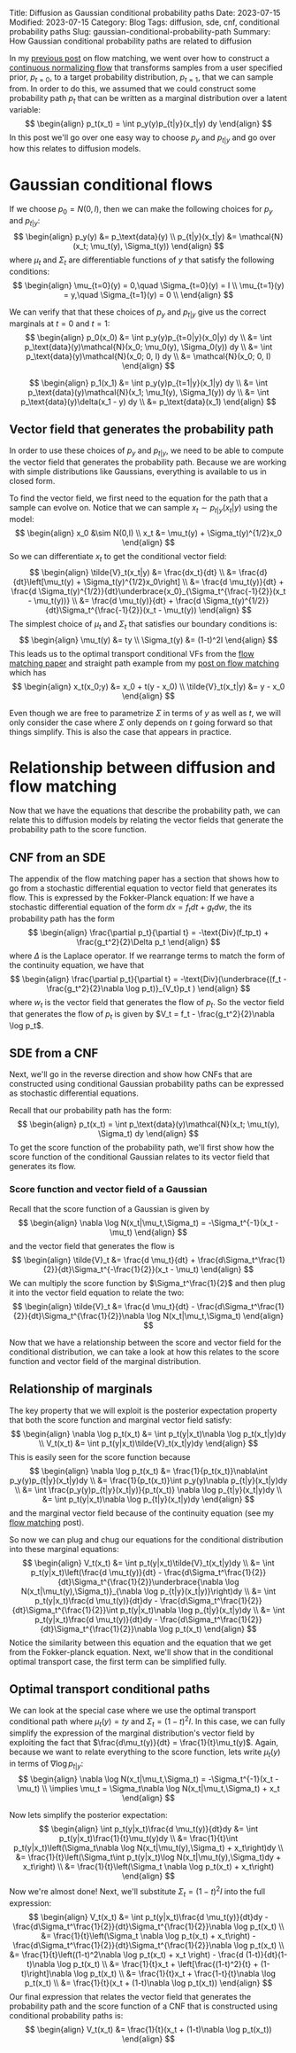 Title: Diffusion as Gaussian conditional probability paths
Date: 2023-07-15
Modified: 2023-07-15
Category: Blog
Tags: diffusion, sde, cnf, conditional probability paths
Slug: gaussian-conditional-probability-path
Summary: How Gaussian conditional probability paths are related to diffusion

In my [previous post]({filename}flow_matching.md) on flow matching, we went over how to construct a [continuous normalizing flow]({filename}continuous_normalizing_flows.md) that transforms samples from a user specified prior, $p_{t=0}$, to a target probability distribution, $p_{t=1}$, that we can sample from.  In order to do this, we assumed that we could construct some probability path $p_t$ that can be written as a marginal distribution over a latent variable:
$$
\begin{align}
p_t(x_t) = \int p_y(y)p_{t|y}(x_t|y) dy
\end{align}
$$
In this post we'll go over one easy way to choose $p_y$ and $p_{t|y}$ and go over how this relates to diffusion models.

# Gaussian conditional flows
If we choose $p_0 = N(0,I)$, then we can make the following choices for $p_y$ and $p_{t|y}$:
$$
\begin{align}
p_y(y) &= p_\text{data}(y) \\
p_{t|y}(x_t|y) &= \mathcal{N}(x_t; \mu_t(y), \Sigma_t(y))
\end{align}
$$
where $\mu_t$ and $\Sigma_t$ are differentiable functions of $y$ that satisfy the following conditions:
$$
\begin{align}
\mu_{t=0}(y) = 0,\quad \Sigma_{t=0}(y) = I \\
\mu_{t=1}(y) = y,\quad \Sigma_{t=1}(y) = 0 \\
\end{align}
$$

We can verify that that these choices of $p_y$ and $p_{t|y}$ give us the correct marginals at $t=0$ and $t=1$:
$$
\begin{align}
  p_0(x_0) &= \int p_y(y)p_{t=0|y}(x_0|y) dy \\
  &= \int p_\text{data}(y)\mathcal{N}(x_0; \mu_0(y), \Sigma_0(y)) dy \\
  &= \int p_\text{data}(y)\mathcal{N}(x_0; 0, I) dy \\
  &= \mathcal{N}(x_0; 0, I)
\end{align}
$$

$$
\begin{align}
  p_1(x_1) &= \int p_y(y)p_{t=1|y}(x_1|y) dy \\
  &= \int p_\text{data}(y)\mathcal{N}(x_1; \mu_1(y), \Sigma_1(y)) dy \\
  &= \int p_\text{data}(y)\delta(x_1 - y) dy \\
  &= p_\text{data}(x_1)
\end{align}
$$

## Vector field that generates the probability path
In order to use these choices of $p_y$ and $p_{t|y}$, we need to be able to compute the vector field that generates the probability path.  Because we are working with simple distributions like Gaussians, everything is available to us in closed form.

To find the vector field, we first need to the equation for the path that a sample can evolve on.  Notice that we can sample $x_t \sim p_{t|y}(x_t|y)$ using the model:
$$
\begin{align}
x_0 &\sim N(0,I) \\
x_t &= \mu_t(y) + \Sigma_t(y)^{1/2}x_0
\end{align}
$$
So we can differentiate $x_t$ to get the conditional vector field:
$$
\begin{align}
\tilde{V}_t(x_t|y) &= \frac{dx_t}{dt} \\
&= \frac{d}{dt}\left[\mu_t(y) + \Sigma_t(y)^{1/2}x_0\right] \\
&= \frac{d \mu_t(y)}{dt} + \frac{d \Sigma_t(y)^{1/2}}{dt}\underbrace{x_0}_{\Sigma_t^{\frac{-1}{2}}(x_t - \mu_t(y))} \\
&= \frac{d \mu_t(y)}{dt} + \frac{d \Sigma_t(y)^{1/2}}{dt}\Sigma_t^{\frac{-1}{2}}(x_t - \mu_t(y))
\end{align}
$$
The simplest choice of $\mu_t$ and $\Sigma_t$ that satisfies our boundary conditions is:
$$
\begin{align}
\mu_t(y) &= ty \\
\Sigma_t(y) &= (1-t)^2I
\end{align}
$$
This leads us to the optimal transport conditional VFs from the [flow matching paper](https://arxiv.org/pdf/2210.02747.pdf) and straight path example from my [post on flow matching](flow_matching.md) which has
$$
\begin{align}
  x_t(x_0;y) &= x_0 + t(y - x_0) \\
  \tilde{V}_t(x_t|y) &= y - x_0
\end{align}
$$

Even though we are free to parametrize $\Sigma$ in terms of $y$ as well as $t$, we will only consider the case where $\Sigma$ only depends on $t$ going forward so that things simplify.  This is also the case that appears in practice.


# Relationship between diffusion and flow matching
Now that we have the equations that describe the probability path, we can relate this to diffusion models by relating the vector fields that generate the probability path to the score function.

## CNF from an SDE
The appendix of the flow matching paper has a section that shows how to go from a stochastic differential equation to vector field that generates its flow.  This is expressed by the Fokker-Planck equation:
If we have a stochastic differential equation of the form $dx = f_tdt + g_t dw$, the its probability path has the form
$$
\begin{align}
\frac{\partial p_t}{\partial t} = -\text{Div}(f_tp_t) + \frac{g_t^2}{2}\Delta p_t
\end{align}
$$
where $\Delta$ is the Laplace operator.  If we rearrange terms to match the form of the continuity equation, we have that
$$
\begin{align}
\frac{\partial p_t}{\partial t} = -\text{Div}(\underbrace{(f_t - \frac{g_t^2}{2}\nabla \log p_t)}_{V_t}p_t )
\end{align}
$$
where $w_t$ is the vector field that generates the flow of $p_t$.  So the vector field that generates the flow of $p_t$ is given by $V_t = f_t - \frac{g_t^2}{2}\nabla \log p_t$.

## SDE from a CNF
Next, we'll go in the reverse direction and show how CNFs that are constructed using conditional Gaussian probability paths can be expressed as stochastic differential equations.

Recall that our probability path has the form:
$$
\begin{align}
p_t(x_t) = \int p_\text{data}(y)\mathcal{N}(x_t; \mu_t(y), \Sigma_t) dy
\end{align}
$$
To get the score function of the probability path, we'll first show how the score function of the conditional Gaussian relates to its vector field that generates its flow.

### Score function and vector field of a Gaussian
Recall that the score function of a Gaussian is given by
$$
\begin{align}
  \nabla \log N(x_t|\mu_t,\Sigma_t) = -\Sigma_t^{-1}(x_t - \mu_t)
\end{align}
$$
and the vector field that generates the flow is
$$
\begin{align}
  \tilde{V}_t &= \frac{d \mu_t}{dt} + \frac{d\Sigma_t^\frac{1}{2}}{dt}\Sigma_t^{-\frac{1}{2}}(x_t - \mu_t)
\end{align}
$$
We can multiply the score function by $\Sigma_t^\frac{1}{2}$ and then plug it into the vector field equation to relate the two:
$$
\begin{align}
  \tilde{V}_t &= \frac{d \mu_t}{dt} - \frac{d\Sigma_t^\frac{1}{2}}{dt}\Sigma_t^{\frac{1}{2}}\nabla \log N(x_t|\mu_t,\Sigma_t)
\end{align}
$$

Now that we have a relationship between the score and vector field for the conditional distribution, we can take a look at how this relates to the score function and vector field of the marginal distribution.

## Relationship of marginals
The key property that we will exploit is the posterior expectation property that both the score function and marginal vector field satisfy:
$$
\begin{align}
\nabla \log p_t(x_t) &= \int p_t(y|x_t)\nabla \log p_t(x_t|y)dy \\
V_t(x_t) &= \int p_t(y|x_t)\tilde{V}_t(x_t|y)dy
\end{align}
$$
This is easily seen for the score function because
$$
\begin{align}
\nabla \log p_t(x_t) &= \frac{1}{p_t(x_t)}\nabla\int p_y(y)p_{t|y}(x_t|y)dy \\
&= \frac{1}{p_t(x_t)}\int p_y(y)\nabla p_{t|y}(x_t|y)dy \\
&= \int \frac{p_y(y)p_{t|y}(x_t|y)}{p_t(x_t)} \nabla \log p_{t|y}(x_t|y)dy \\
&= \int p_t(y|x_t)\nabla \log p_{t|y}(x_t|y)dy
\end{align}
$$
and the marginal vector field because of the continuity equation (see my [flow matching](flow_matching.md) post).

So now we can plug and chug our equations for the conditional distribution into these marginal equations:
$$
\begin{align}
  V_t(x_t) &= \int p_t(y|x_t)\tilde{V}_t(x_t|y)dy \\
  &= \int p_t(y|x_t)\left(\frac{d \mu_t(y)}{dt} - \frac{d\Sigma_t^\frac{1}{2}}{dt}\Sigma_t^{\frac{1}{2}}\underbrace{\nabla \log N(x_t|\mu_t(y),\Sigma_t)}_{\nabla \log p_{t|y}(x_t|y)}\right)dy \\
  &= \int p_t(y|x_t)\frac{d \mu_t(y)}{dt}dy - \frac{d\Sigma_t^\frac{1}{2}}{dt}\Sigma_t^{\frac{1}{2}}\int p_t(y|x_t)\nabla \log p_{t|y}(x_t|y)dy \\
  &= \int p_t(y|x_t)\frac{d \mu_t(y)}{dt}dy - \frac{d\Sigma_t^\frac{1}{2}}{dt}\Sigma_t^{\frac{1}{2}}\nabla \log p_t(x_t)
\end{align}
$$
Notice the similarity between this equation and the equation that we get from the Fokker-planck equation.  Next, we'll show that in the conditional optimal transport case, the first term can be simplified fully.

## Optimal transport conditional paths
We can look at the special case where we use the optimal transport conditional path where $\mu_t(y) = ty$ and $\Sigma_t = (1-t)^2I$.  In this case, we can fully simplify the expression of the marginal distribution's vector field by exploiting the fact that $\frac{d\mu_t(y)}{dt} = \frac{1}{t}\mu_t(y)$.  Again, because we want to relate everything to the score function, lets write $\mu_t(y)$ in terms of $\nabla \log p_{t|y}$:
$$
\begin{align}
  \nabla \log N(x_t|\mu_t,\Sigma_t) = -\Sigma_t^{-1}(x_t - \mu_t) \\
  \implies \mu_t = \Sigma_t\nabla \log N(x_t|\mu_t,\Sigma_t) + x_t
\end{align}
$$

Now lets simplify the posterior expectation:
$$
\begin{align}
  \int p_t(y|x_t)\frac{d \mu_t(y)}{dt}dy &= \int p_t(y|x_t)\frac{1}{t}\mu_t(y)dy \\
  &= \frac{1}{t}\int p_t(y|x_t)\left(\Sigma_t\nabla \log N(x_t|\mu_t(y),\Sigma_t) + x_t\right)dy \\
  &= \frac{1}{t}\left(\Sigma_t\int p_t(y|x_t)\log N(x_t|\mu_t(y),\Sigma_t)dy + x_t\right) \\
  &= \frac{1}{t}\left(\Sigma_t \nabla \log p_t(x_t) + x_t\right)
\end{align}
$$
Now we're almost done!  Next, we'll substitute $\Sigma_t = (1-t)^2I$ into the full expression:
$$
\begin{align}
  V_t(x_t) &= \int p_t(y|x_t)\frac{d \mu_t(y)}{dt}dy - \frac{d\Sigma_t^\frac{1}{2}}{dt}\Sigma_t^{\frac{1}{2}}\nabla \log p_t(x_t) \\
  &= \frac{1}{t}\left(\Sigma_t \nabla \log p_t(x_t) + x_t\right) - \frac{d\Sigma_t^\frac{1}{2}}{dt}\Sigma_t^{\frac{1}{2}}\nabla \log p_t(x_t) \\
  &= \frac{1}{t}\left((1-t)^2\nabla \log p_t(x_t) + x_t \right) - \frac{d (1-t)}{dt}(1-t)\nabla \log p_t(x_t) \\
  &= \frac{1}{t}x_t + \left[\frac{(1-t)^2}{t} + (1-t)\right]\nabla \log p_t(x_t) \\
  &= \frac{1}{t}x_t + \frac{1-t}{t}\nabla \log p_t(x_t) \\
  &= \frac{1}{t}(x_t + (1-t)\nabla \log p_t(x_t))
\end{align}
$$
Our final expression that relates the vector field that generates the probability path and the score function of a CNF that is constructed using conditional probability paths is:
$$
\begin{align}
  V_t(x_t) &= \frac{1}{t}(x_t + (1-t)\nabla \log p_t(x_t))
\end{align}
$$